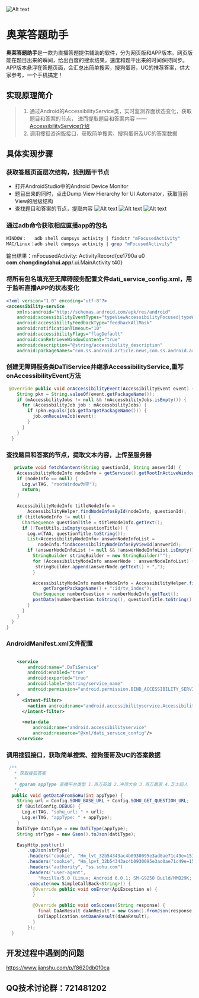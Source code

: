     
![Alt text](./应用截图.jpg)

# 奥莱答题助手
**奥莱答题助手**是一款为直播答题提供辅助的软件，分为网页版和APP版本。网页版能在题目出来的瞬间，给出百度的搜索结果。速度和题干出来的时间保持同步。APP版本悬浮在答题页面，会汇总出简单搜索，搜狗蛋哥，UC的推荐答案，供大家参考，一个手机搞定！
## 实现原理简介

>1. 通过Android的AccessibilityService类，实时监测界面状态变化，获取题目和答案的节点， 进而提取题目和答案内容   —— [AccessibilityService介绍](https://www.jianshu.com/p/4cd8c109cdfb)
>2. 调用搜狐咨询版接口，获取简单搜索、搜狗蛋哥及UC的答案数据
## 具体实现步骤
### 获取答题页面层次结构，找到题干节点
- 打开AndroidStudio中的Android Device Monitor
- 题目出来的同时，点击Dump View Hierarchy for UI Automator，获取当前View的层级结构
- 查找题目和答案的节点，提取内容
![Alt text](./冲顶.png)
![Alt text](./抖音.png)
![Alt text](./花椒.png)

### 通过adb命令获取相应直播app的包名
``` bash
WINDOW：   adb shell dumpsys activity | findstr "mFocusedActivity"
MAC/Linux：adb shell dumpsys activity | grep "mFocusedActivity"
```
输出结果：mFocusedActivity: ActivityRecord{ce1790a u0 **com.chongdingdahui.app**/.ui.MainActivity t40}
### 将所有包名填充至无障碍服务配置文件dati_service_config.xml，用于监听直播APP的状态变化
``` xml
<?xml version="1.0" encoding="utf-8"?>
<accessibility-service
    xmlns:android="http://schemas.android.com/apk/res/android"
    android:accessibilityEventTypes="typeViewAccessibilityFocused|typeWindowStateChanged|typeWindowContentChanged"
    android:accessibilityFeedbackType="feedbackAllMask"
    android:notificationTimeout="10"
    android:accessibilityFlags="flagDefault"
    android:canRetrieveWindowContent="true"
    android:description="@string/accessibility_description"
    android:packageNames="com.ss.android.article.news,com.ss.android.article.video,com.ss.android.ugc.aweme,com.meelive.ingkee,com.inke.trivia,com.chongdingdahui.app,com.huajiao"/>
```
### 创建无障碍服务类DaTiService并继承AccessibilityService,重写onAccessibilityEvent方法

```java
 @Override public void onAccessibilityEvent(AccessibilityEvent event) {
    String pkn = String.valueOf(event.getPackageName());
    if (mAccessbilityJobs != null && !mAccessbilityJobs.isEmpty()) {
      for (AccessbilityJob job : mAccessbilityJobs) {
        if (pkn.equals(job.getTargetPackageName())) {
          job.onReceiveJob(event);
        }
      }
    }
  }
```
### 查找题目和答案的节点，提取文本内容，上传至服务器
```java
   private void fetchContent(String questionId, String answerId) {
    AccessibilityNodeInfo nodeInfo = getService().getRootInActiveWindow();
    if (nodeInfo == null) {
      Log.w(TAG, "rootWindow为空");
      return;
    }

    AccessibilityNodeInfo titleNodeInfo =
        AccessibilityHelper.findNodeInfosById(nodeInfo, questionId);
    if (titleNodeInfo != null) {
      CharSequence questionTitle = titleNodeInfo.getText();
      if (!TextUtils.isEmpty(questionTitle)) {
        Log.w(TAG, questionTitle.toString());
        List<AccessibilityNodeInfo> answerNodeInfoList =
            nodeInfo.findAccessibilityNodeInfosByViewId(answerId);
        if (answerNodeInfoList != null && !answerNodeInfoList.isEmpty()) {
          StringBuilder stringBuilder = new StringBuilder("");
          for (AccessibilityNodeInfo answerNode : answerNodeInfoList) {
           stringBuilder.append(answerNode.getText() + ",");
          }

          AccessibilityNodeInfo numberNodeInfo = AccessibilityHelper.findNodeInfosById(nodeInfo,
              getTargetPackageName() + ":id/tv_index");
          CharSequence numberQuestion = numberNodeInfo.getText();
          postData(numberQuestion.toString(), questionTitle.toString(), stringBuilder.toString());
        }
      }
    }
  }
}
```

### AndroidManifest.xml文件配置
``` xml

    <service
        android:name=".DaTiService"
        android:enabled="true"
        android:exported="true"
        android:label="@string/service_name"
        android:permission="android.permission.BIND_ACCESSIBILITY_SERVICE"
    >
      <intent-filter>
        <action android:name="android.accessibilityservice.AccessibilityService"/>
      </intent-filter>

      <meta-data
          android:name="android.accessibilityservice"
          android:resource="@xml/dati_service_config"/>
    </service>
```
### 调用搜狐接口，获取简单搜索、搜狗蛋哥及UC的答案数据
```java
 /**
   * 获取搜狐答案
   *
   * @param appType 直播平台类型 1.百万英雄 2.冲顶大会 3.百万赢家 4.芝士超人
   */
  public void getDataFromSoHu(int appType) {
    String url = Config.SOHU_BASE_URL + Config.SOHU_GET_QUESTION_URL;
    if (BuildConfig.DEBUG) {
      Log.e(TAG, "sohu_url: " + url);
      Log.e(TAG, "appType: " + appType);
    }
    DaTiType datiType = new DaTiType(appType);
    String strType = new Gson().toJson(datiType);

    EasyHttp.post(url)
        .upJson(strType)
        .headers("cookie", "Hm_lvt_32b54343ac4b0930095e3ad0ae71c49e=1517289158")
        .headers("cookie", "Hm_lpvt_32b54343ac4b0930095e3ad0ae71c49e=1517470944")
        .headers("authority", "ss.sohu.com")
        .headers("user-agent",
            "Mozilla/5.0 (Linux; Android 6.0.1; SM-G9250 Build/MMB29K; wv) AppleWebKit/537.36 (KHTML, like Gecko) Version/4.0 Chrome/55.0.2883.91 Mobile Safari/537.36 androidphone sohuinfonews2_2_11")
        .execute(new SimpleCallBack<String>() {
          @Override public void onError(ApiException e) {
          }

          @Override public void onSuccess(String response) {
            final DaAnResult daAnResult = new Gson().fromJson(response, DaAnResult.class);
            DaTiApplication.setDaAnResult(daAnResult);
          }
        });
  }
```


## 开发过程中遇到的问题
https://www.jianshu.com/p/f8620db0f0ca

## QQ技术讨论群：721481202
